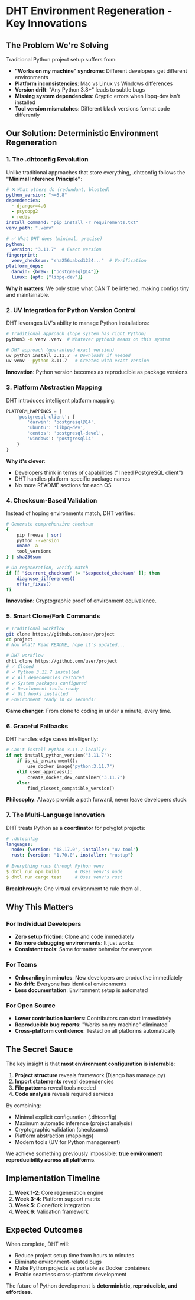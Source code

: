 # DHT Environment Regeneration - Key Innovations

## The Problem We're Solving

Traditional Python project setup suffers from:
- **"Works on my machine" syndrome**: Different developers get different environments
- **Platform inconsistencies**: Mac vs Linux vs Windows differences
- **Version drift**: "Any Python 3.8+" leads to subtle bugs
- **Missing system dependencies**: Cryptic errors when libpq-dev isn't installed
- **Tool version mismatches**: Different black versions format code differently

## Our Solution: Deterministic Environment Regeneration

### 1. **The .dhtconfig Revolution**

Unlike traditional approaches that store everything, .dhtconfig follows the **"Minimal Inference Principle"**:

```yaml
# ❌ What others do (redundant, bloated)
python_version: ">=3.8"
dependencies:
  - django>=4.0
  - psycopg2
  - redis
install_command: "pip install -r requirements.txt"
venv_path: ".venv"

# ✅ What DHT does (minimal, precise)
python:
  version: "3.11.7"  # Exact version
fingerprint:
  venv_checksum: "sha256:abcd1234..."  # Verification
platform_deps:
  darwin: {brew: ["postgresql@14"]}
  linux: {apt: ["libpq-dev"]}
```

**Why it matters**: We only store what CAN'T be inferred, making configs tiny and maintainable.

### 2. **UV Integration for Python Version Control**

DHT leverages UV's ability to manage Python installations:

```bash
# Traditional approach (hope system has right Python)
python3 -m venv .venv  # Whatever python3 means on this system

# DHT approach (guaranteed exact version)
uv python install 3.11.7  # Downloads if needed
uv venv --python 3.11.7   # Creates with exact version
```

**Innovation**: Python version becomes as reproducible as package versions.

### 3. **Platform Abstraction Mapping**

DHT introduces intelligent platform mapping:

```python
PLATFORM_MAPPINGS = {
    'postgresql-client': {
        'darwin': 'postgresql@14',
        'ubuntu': 'libpq-dev',
        'centos': 'postgresql-devel',
        'windows': 'postgresql14'
    }
}
```

**Why it's clever**: 
- Developers think in terms of capabilities ("I need PostgreSQL client")
- DHT handles platform-specific package names
- No more README sections for each OS

### 4. **Checksum-Based Validation**

Instead of hoping environments match, DHT verifies:

```bash
# Generate comprehensive checksum
{
    pip freeze | sort
    python --version
    uname -a
    tool_versions
} | sha256sum

# On regeneration, verify match
if [[ "$current_checksum" != "$expected_checksum" ]]; then
    diagnose_differences()
    offer_fixes()
fi
```

**Innovation**: Cryptographic proof of environment equivalence.

### 5. **Smart Clone/Fork Commands**

```bash
# Traditional workflow
git clone https://github.com/user/project
cd project
# Now what? Read README, hope it's updated...

# DHT workflow
dhtl clone https://github.com/user/project
# ✓ Cloned
# ✓ Python 3.11.7 installed
# ✓ All dependencies restored
# ✓ System packages configured
# ✓ Development tools ready
# ✓ Git hooks installed
# Environment ready in 47 seconds!
```

**Game changer**: From clone to coding in under a minute, every time.

### 6. **Graceful Fallbacks**

DHT handles edge cases intelligently:

```python
# Can't install Python 3.11.7 locally?
if not install_python_version("3.11.7"):
    if is_ci_environment():
        use_docker_image("python:3.11.7")
    elif user_approves():
        create_docker_dev_container("3.11.7")
    else:
        find_closest_compatible_version()
```

**Philosophy**: Always provide a path forward, never leave developers stuck.

### 7. **The Multi-Language Innovation**

DHT treats Python as a **coordinator** for polyglot projects:

```yaml
# .dhtconfig
languages:
  node: {version: "18.17.0", installer: "uv tool"}
  rust: {version: "1.70.0", installer: "rustup"}
  
# Everything runs through Python venv
$ dhtl run npm build      # Uses venv's node
$ dhtl run cargo test     # Uses venv's rust
```

**Breakthrough**: One virtual environment to rule them all.

## Why This Matters

### For Individual Developers
- **Zero setup friction**: Clone and code immediately
- **No more debugging environments**: It just works
- **Consistent tools**: Same formatter behavior for everyone

### For Teams
- **Onboarding in minutes**: New developers are productive immediately
- **No drift**: Everyone has identical environments
- **Less documentation**: Environment setup is automated

### For Open Source
- **Lower contribution barriers**: Contributors can start immediately
- **Reproducible bug reports**: "Works on my machine" eliminated
- **Cross-platform confidence**: Tested on all platforms automatically

## The Secret Sauce

The key insight is that **most environment configuration is inferrable**:

1. **Project structure** reveals framework (Django has manage.py)
2. **Import statements** reveal dependencies 
3. **File patterns** reveal tools needed
4. **Code analysis** reveals required services

By combining:
- Minimal explicit configuration (.dhtconfig)
- Maximum automatic inference (project analysis)
- Cryptographic validation (checksums)
- Platform abstraction (mappings)
- Modern tools (UV for Python management)

We achieve something previously impossible: **true environment reproducibility across all platforms**.

## Implementation Timeline

1. **Week 1-2**: Core regeneration engine
2. **Week 3-4**: Platform support matrix
3. **Week 5**: Clone/fork integration
4. **Week 6**: Validation framework

## Expected Outcomes

When complete, DHT will:
- Reduce project setup time from hours to minutes
- Eliminate environment-related bugs
- Make Python projects as portable as Docker containers
- Enable seamless cross-platform development

The future of Python development is **deterministic, reproducible, and effortless**.